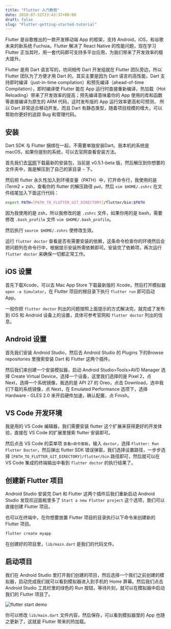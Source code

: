 ```yaml
---
title: "Flutter 入门教程"
date: 2018-07-31T23:43:37+08:00
draft: false
slug: "Flutter-getting-started-tutorial"
---
```


Flutter 是谷歌推出的一款开发移动端 App 的框架，支持 Android，iOS，和谷歌未来的新系统 Fuchsia。Flutter 解决了 React Native 的性能问题，现在学习 Flutter 正当其时，用一套代码即可支持多平台应用，为我们带来了开发效率的极大提升。

Flutter 是用 Dart 语言写的，坊间相传 Dart 开发组就在 Flutter 团队旁边，所以 Flutter 团队为了方便才用 Dart 的，其实主要是因为 Dart 语言的高性能，Dart 支持即时编译（just-in-time compilation）和预先编译（ahead-of-time Compilation），即时编译使 Flutter 能在 App 运行时直接重新编译，热加载（Hot Reloading）带来了开发效率的提高；预先编译意味着你的 App 使用的库和函数等直接编译为原生的 ARM 代码，这时发布版的 App 运行效率更高和可预测，  所以 Dart 非常适合移动开发。而且 Dart 有静态类型，随着项目规模的增大，可以帮助你更好的追踪 Bug 和管理代码。

## 安装

Dart SDK 与 Flutter 捆绑在一起，不需要单独安装Dart。我本机的系统是 macOS，如果你是别的系统，可以去官网查看安装方法。

首先我们去[官网](https://flutter.io/setup-macos/)下载最新的安装包，当前是 v0.5.1-beta 版，然后解压到你想要的文件夹中，我是解压到了自己的家目录 `~` 下。

然后把 flutter 永久性加入到环境变量（PATH）中，打开命令行，我使用的是 iTerm2 + zsh，查看你的 flutter 的解压路径 `pwd`，然后 `vim $HOME/.zshrc` 在文件结尾加入下面这行代码：

```sh
export PATH=[PATH_TO_FLUTTER_GIT_DIRECTORY]/flutter/bin:$PATH
```

因为我使用的是 zsh，所以我修改的是 `.zshrc` 文件，如果你用的是 bash，需要修改 `.bash_profile` 文件 `vim $HOME/.bash_profile`。

然后执行 `source $HOME/.zshrc` 使修改生效。

运行 `flutter doctor` 查看是否有需要安装的依赖，这条命令检查你的环境然后会把问题列在命令行中，根据提示安装所需依赖即可。安装完了依赖项，再次运行 `flutter doctor` 来确保一切都正常工作。

## iOS 设置

首先下载Xcode，可以去 Mac App Store 下载最新版的 Xcode，然后打开模拟器 `open -a Simulator`，在 Flutter 项目的根目录下执行 `flutter run` 即可启动 App。

一般你把 `flutter doctor` 列出的问题按照上面提示的方式解决完，就完成了发布到 iOS 和 Android 设备上的设置，具体可参考官网和 `flutter doctor` 列出的信息。

## Android 设置

首先我们安装 Android Studio，然后去 Android Studio 的 Plugins 下的Browse repositories 里搜索安装 Dart 和 Flutter 这两个插件。

然后我们来创建一个安装模拟器，启动 Android Studio>Tools>AVD Manager 选择 Create Virtual Device，选择一个设备，这里我们选择的是 Pixel 2，点 Next，选择一个系统镜像，我选的是 API 27 的 Oreo，点击 Download，选中我们下载的系统镜像，点 Next，在 Emulated Performance 选项下，选择 Hardware - GLES 2.0 来开启硬件加速，确认配置，点 Finish。

## VS Code 开发环境

我是用的 VS Code 编辑器，我们需要安装 flutter 这个扩展来获得更好的开发体验，直接在 VS Code 的扩展里搜索 flutter 安装即可。

然后点击 VS Code 的菜单项 `查看>命令面板`，输入 `doctor`，选择 `Flutter: Run Flutter Doctor`，然后弹出 flutter SDK 错误弹窗，我们选择设置路径，一步步选择 `[PATH_TO_FLUTTER_GIT_DIRECTORY]/flutter/bin` 路径即可，然后就可以在 VS Code 集成的终端输出中看到 `flutter doctor` 的执行结果了。

## 创建新 Flutter 项目

Android Studio 安装完 Dart 和 Flutter 这两个插件后我们重新启动 Android Studio 发现欢迎面板里多了 `Start a new Flutter project` 这个选项，我们可以直接创建 Flutter 项目。

也可以在终端中，在你想要放置 Flutter 项目的目录执行以下命令来创建新的 Flutter 项目。

```sh
flutter create myapp
```

在创建好的项目里，`lib/main.dart` 是我们的代码文件。

## 启动项目

我们在 Android Studio 里打开我们创建的项目，然后选择一个我们之前创建的模拟器，启动完成我们就可以看到模拟器进入到手机的 Home 屏幕。然后我们点击 Android Studio 工具栏里的绿色的 Run 按钮，等待片刻，就可以在模拟器中启动我们的 Flutter 项目了。

![flutter start demo](/img/2018/07/flutter-android-start-demo.png)

你可以修改 `lib/main.dart` 文件内容，然后保存，可以看到模拟器里的 App 也随之更新了，这就是 Flutter 带来的热加载。